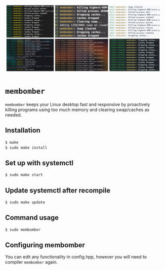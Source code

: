 ![Collage](collage.png)

# `membomber`

`membomber` keeps your Linux desktop fast and responsive by proactively killing programs using too much memory and clearing swap/caches as needed.

## Installation

```sh
$ make
$ sudo make install
```

## Set up with systemctl

```sh
$ sudo make start
```

## Update systemctl after recompile

```sh
$ sudo make update
```

## Command usage

```sh
$ sudo membomber
```

## Configuring membomber

You can edit any functionality in config.hpp, however you will need to compiler `membomber` again.
